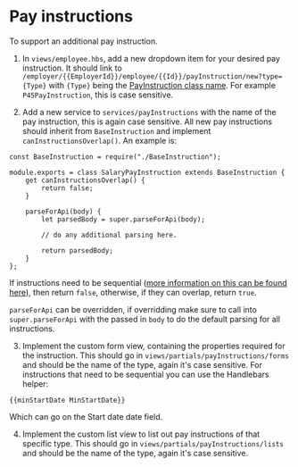 # Pay instructions

To support an additional pay instruction.

1. In `views/employee.hbs`, add a new dropdown item for your desired pay instruction. It should link to `/employer/{{EmployerId}}/employee/{{Id}}/payInstruction/new?type={Type}` with `{Type}` being the [PayInstruction class name](http://developer.payrun.io/docs/reference/pay-instruction/index.html). For example `P45PayInstruction`, this is case sensitive.

2. Add a new service to `services/payInstructions` with the name of the pay instruction, this is again case sensitive. All new pay instructions should inherit from `BaseInstruction` and implement `canInstructionsOverlap()`. An example is:

```
const BaseInstruction = require("./BaseInstruction");

module.exports = class SalaryPayInstruction extends BaseInstruction {
    get canInstructionsOverlap() {
        return false;
    }

    parseForApi(body) {
        let parsedBody = super.parseForApi(body);

        // do any additional parsing here. 

        return parsedBody;
    }
};
```

If instructions need to be sequential ([more information on this can be found here](http://developer.payrun.io/docs/how-to/setting-the-employee-salary.html)), then return `false`, otherwise, if they can overlap, return `true`. 

`parseForApi` can be overridden, if overridding make sure to call into `super.parseForApi` with the passed in `body` to do the default parsing for all instructions. 

3. Implement the custom form view, containing the properties required for the instruction. This should go in `views/partials/payInstructions/forms` and should be the name of the type, again it's case sensitive. For instructions that need to be sequential you can use the Handlebars helper:

```
{{minStartDate MinStartDate}}
```

Which can go on the Start date date field. 

4. Implement the custom list view to list out pay instructions of that specific type. This should go in `views/partials/payInstructions/lists` and should be the name of the type, again it's case sensitive.
